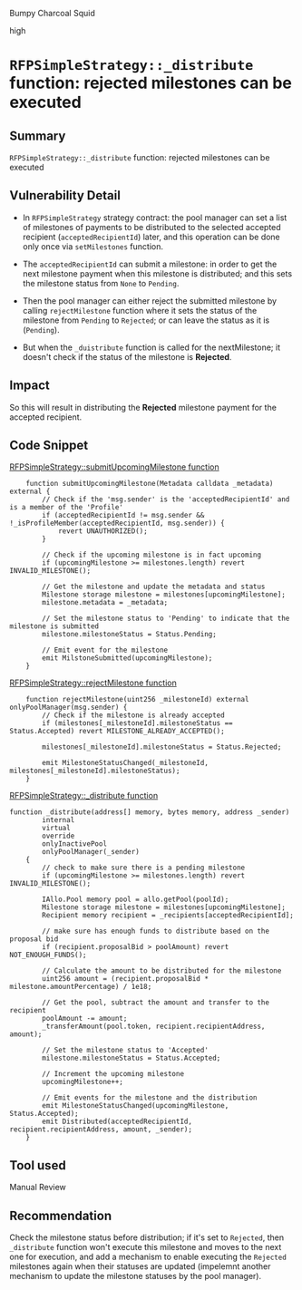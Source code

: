 Bumpy Charcoal Squid

high

# `RFPSimpleStrategy::_distribute` function: rejected milestones can be executed
## Summary

`RFPSimpleStrategy::_distribute` function: rejected milestones can be executed

## Vulnerability Detail

- In `RFPSimpleStrategy` strategy contract: the pool manager can set a list of milestones of payments to be distributed to the selected accepted recipient (`acceptedRecipientId`) later, and this operation can be done only once via `setMilestones` function.

- The `acceptedRecipientId` can submit a milestone: in order to get the next milestone payment when this milestone is distributed; and this sets the milestone status from `None` to `Pending`.

- Then the pool manager can either reject the submitted milestone by calling `rejectMilestone` function where it sets the status of the milestone from `Pending` to `Rejected`; or can leave the status as it is (`Pending`).

- But when the `_duistribute` function is called for the nextMilestone; it doesn't check if the status of the milestone is **Rejected**.

## Impact

So this will result in distributing the **Rejected** milestone payment for the accepted recipient.

## Code Snippet

[RFPSimpleStrategy::submitUpcomingMilestone function](https://github.com/sherlock-audit/2023-09-Gitcoin/blob/6430c8004017e96ae2f5aac365bdefd0b6eeea72/allo-v2/contracts/strategies/rfp-simple/RFPSimpleStrategy.sol#L253-L271)

```solidity
    function submitUpcomingMilestone(Metadata calldata _metadata) external {
        // Check if the 'msg.sender' is the 'acceptedRecipientId' and is a member of the 'Profile'
        if (acceptedRecipientId != msg.sender && !_isProfileMember(acceptedRecipientId, msg.sender)) {
            revert UNAUTHORIZED();
        }

        // Check if the upcoming milestone is in fact upcoming
        if (upcomingMilestone >= milestones.length) revert INVALID_MILESTONE();

        // Get the milestone and update the metadata and status
        Milestone storage milestone = milestones[upcomingMilestone];
        milestone.metadata = _metadata;

        // Set the milestone status to 'Pending' to indicate that the milestone is submitted
        milestone.milestoneStatus = Status.Pending;

        // Emit event for the milestone
        emit MilstoneSubmitted(upcomingMilestone);
    }
```

[RFPSimpleStrategy::rejectMilestone function](https://github.com/sherlock-audit/2023-09-Gitcoin/blob/6430c8004017e96ae2f5aac365bdefd0b6eeea72/allo-v2/contracts/strategies/rfp-simple/RFPSimpleStrategy.sol#L283-L290)

```solidity
    function rejectMilestone(uint256 _milestoneId) external onlyPoolManager(msg.sender) {
        // Check if the milestone is already accepted
        if (milestones[_milestoneId].milestoneStatus == Status.Accepted) revert MILESTONE_ALREADY_ACCEPTED();

        milestones[_milestoneId].milestoneStatus = Status.Rejected;

        emit MilestoneStatusChanged(_milestoneId, milestones[_milestoneId].milestoneStatus);
    }
```

[RFPSimpleStrategy::\_distribute function](https://github.com/sherlock-audit/2023-09-Gitcoin/blob/6430c8004017e96ae2f5aac365bdefd0b6eeea72/allo-v2/contracts/strategies/rfp-simple/RFPSimpleStrategy.sol#L417-L450)

```solidity
function _distribute(address[] memory, bytes memory, address _sender)
        internal
        virtual
        override
        onlyInactivePool
        onlyPoolManager(_sender)
    {
        // check to make sure there is a pending milestone
        if (upcomingMilestone >= milestones.length) revert INVALID_MILESTONE();

        IAllo.Pool memory pool = allo.getPool(poolId);
        Milestone storage milestone = milestones[upcomingMilestone];
        Recipient memory recipient = _recipients[acceptedRecipientId];

        // make sure has enough funds to distribute based on the proposal bid
        if (recipient.proposalBid > poolAmount) revert NOT_ENOUGH_FUNDS();

        // Calculate the amount to be distributed for the milestone
        uint256 amount = (recipient.proposalBid * milestone.amountPercentage) / 1e18;

        // Get the pool, subtract the amount and transfer to the recipient
        poolAmount -= amount;
        _transferAmount(pool.token, recipient.recipientAddress, amount);

        // Set the milestone status to 'Accepted'
        milestone.milestoneStatus = Status.Accepted;

        // Increment the upcoming milestone
        upcomingMilestone++;

        // Emit events for the milestone and the distribution
        emit MilestoneStatusChanged(upcomingMilestone, Status.Accepted);
        emit Distributed(acceptedRecipientId, recipient.recipientAddress, amount, _sender);
    }
```

## Tool used

Manual Review

## Recommendation

Check the milestone status before distribution; if it's set to `Rejected`, then `_distribute` function won't execute this milestone and moves to the next one for execution, and add a mechanism to enable executing the `Rejected` milestones again when their statuses are updated (impelemnt another mechanism to update the milestone statuses by the pool manager).